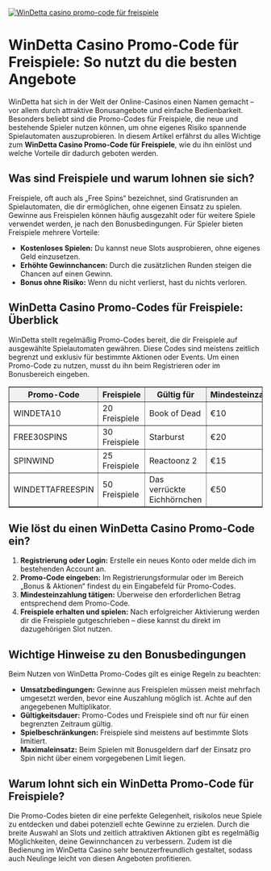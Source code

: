 [![WinDetta casino promo-code für freispiele](https://123-caf.pages.dev/gitsignup.png)](https://vrmoo.ru/Bt82HjjY)

<h1>WinDetta Casino Promo-Code für Freispiele: So nutzt du die besten Angebote</h1>  <p>WinDetta hat sich in der Welt der Online-Casinos einen Namen gemacht – vor allem durch attraktive Bonusangebote und einfache Bedienbarkeit. Besonders beliebt sind die Promo-Codes für Freispiele, die neue und bestehende Spieler nutzen können, um ohne eigenes Risiko spannende Spielautomaten auszuprobieren. In diesem Artikel erfährst du alles Wichtige zum <strong>WinDetta Casino Promo-Code für Freispiele</strong>, wie du ihn einlöst und welche Vorteile dir dadurch geboten werden.</p>  <h2>Was sind Freispiele und warum lohnen sie sich?</h2>  <p>Freispiele, oft auch als „Free Spins“ bezeichnet, sind Gratisrunden an Spielautomaten, die dir ermöglichen, ohne eigenen Einsatz zu spielen. Gewinne aus Freispielen können häufig ausgezahlt oder für weitere Spiele verwendet werden, je nach den Bonusbedingungen. Für Spieler bieten Freispiele mehrere Vorteile:</p>  <ul>   <li><strong>Kostenloses Spielen:</strong> Du kannst neue Slots ausprobieren, ohne eigenes Geld einzusetzen.</li>   <li><strong>Erhöhte Gewinnchancen:</strong> Durch die zusätzlichen Runden steigen die Chancen auf einen Gewinn.</li>   <li><strong>Bonus ohne Risiko:</strong> Wenn du nicht verlierst, hast du nichts verloren.</li> </ul>  <h2>WinDetta Casino Promo-Codes für Freispiele: Überblick</h2>  <p>WinDetta stellt regelmäßig Promo-Codes bereit, die dir Freispiele auf ausgewählte Spielautomaten gewähren. Diese Codes sind meistens zeitlich begrenzt und exklusiv für bestimmte Aktionen oder Events. Um einen Promo-Code zu nutzen, musst du ihn beim Registrieren oder im Bonusbereich eingeben.</p>  <table border="1" cellpadding="8" cellspacing="0" style="border-collapse: collapse; width: 100%; max-width: 600px;">   <thead>     <tr style="background-color:#f2f2f2;">       <th>Promo-Code</th>       <th>Freispiele</th>       <th>Gültig für</th>       <th>Mindesteinzahlung</th>     </tr>   </thead>   <tbody>     <tr>       <td>WINDETA10</td>       <td>20 Freispiele</td>       <td>Book of Dead</td>       <td>€10</td>     </tr>     <tr>       <td>FREE30SPINS</td>       <td>30 Freispiele</td>       <td>Starburst</td>       <td>€20</td>     </tr>     <tr>       <td>SPINWIND</td>       <td>25 Freispiele</td>       <td>Reactoonz 2</td>       <td>€15</td>     </tr>     <tr>       <td>WINDETTAFREESPIN</td>       <td>50 Freispiele</td>       <td>Das verrückte Eichhörnchen</td>       <td>€50</td>     </tr>   </tbody> </table>  <h2>Wie löst du einen WinDetta Casino Promo-Code ein?</h2>  <ol>   <li><strong>Registrierung oder Login:</strong> Erstelle ein neues Konto oder melde dich im bestehenden Account an.</li>   <li><strong>Promo-Code eingeben:</strong> Im Registrierungsformular oder im Bereich „Bonus & Aktionen“ findest du ein Eingabefeld für Promo-Codes.</li>   <li><strong>Mindesteinzahlung tätigen:</strong> Überweise den erforderlichen Betrag entsprechend dem Promo-Code.</li>   <li><strong>Freispiele erhalten und spielen:</strong> Nach erfolgreicher Aktivierung werden dir die Freispiele gutgeschrieben – diese kannst du direkt im dazugehörigen Slot nutzen.</li> </ol>  <h2>Wichtige Hinweise zu den Bonusbedingungen</h2>  <p>Beim Nutzen von WinDetta Promo-Codes gilt es einige Regeln zu beachten:</p>  <ul>   <li><strong>Umsatzbedingungen:</strong> Gewinne aus Freispielen müssen meist mehrfach umgesetzt werden, bevor eine Auszahlung möglich ist. Achte auf den angegebenen Multiplikator.</li>   <li><strong>Gültigkeitsdauer:</strong> Promo-Codes und Freispiele sind oft nur für einen begrenzten Zeitraum gültig.</li>   <li><strong>Spielbeschränkungen:</strong> Freispiele sind meistens auf bestimmte Slots limitiert.</li>   <li><strong>Maximaleinsatz:</strong> Beim Spielen mit Bonusgeldern darf der Einsatz pro Spin nicht über einem vorgegebenen Limit liegen.</li> </ul>  <h2>Warum lohnt sich ein WinDetta Promo-Code für Freispiele?</h2>  <p>Die Promo-Codes bieten dir eine perfekte Gelegenheit, risikolos neue Spiele zu entdecken und dabei potenziell echte Gewinne zu erzielen. Durch die breite Auswahl an Slots und zeitlich attraktiven Aktionen gibt es regelmäßig Möglichkeiten, deine Gewinnchancen zu verbessern. Zudem ist die Bedienung im WinDetta Casino sehr benutzerfreundlich gestaltet, sodass auch Neulinge leicht von diesen Angeboten profitieren.</p>